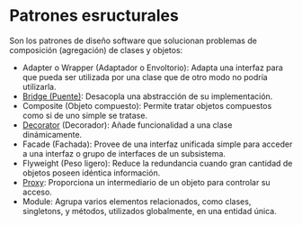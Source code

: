 # Patrones esructurales
Son los patrones de diseño software que solucionan problemas de composición (agregación) de clases y objetos:

- Adapter o Wrapper (Adaptador o Envoltorio): Adapta una interfaz para que pueda ser utilizada por una clase que de otro modo no podría utilizarla.
- [Bridge (Puente)](https://github.com/fercala/Design-patterns/tree/master/Structural/Bridge): Desacopla una abstracción de su implementación.
- Composite (Objeto compuesto): Permite tratar objetos compuestos como si de uno simple se tratase.
- [Decorator](https://github.com/fercala/Design-patterns/tree/master/Structural/Decorator) (Decorador): Añade funcionalidad a una clase dinámicamente.
- Facade (Fachada): Provee de una interfaz unificada simple para acceder a una interfaz o grupo de interfaces de un subsistema.
- Flyweight (Peso ligero): Reduce la redundancia cuando gran cantidad de objetos poseen idéntica información.
- [Proxy](https://github.com/fercala/Design-patterns/tree/master/Structural/Proxy): Proporciona un intermediario de un objeto para controlar su acceso.
- Module: Agrupa varios elementos relacionados, como clases, singletons, y métodos, utilizados globalmente, en una entidad única.
